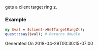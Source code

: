 gets a client target ring z.
### Example

```perl
my $val = $client->GetTargetRingZ();
quest::say($val); # Returns double
```


Generated On 2018-04-29T00:30:15-07:00
